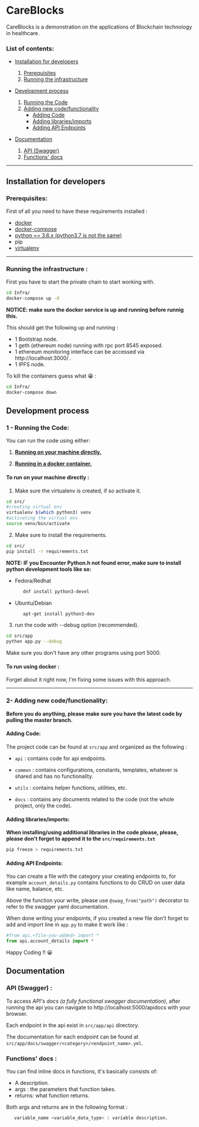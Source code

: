 # CareBlocks

CareBlocks is a demonstration on the applications of Blockchain technology in healthcare.





### List of contents:

- [Installation for developers](https://github.com/blockchain-emr/back#installation-for-developers)
   1. [Prerequisites](https://github.com/blockchain-emr/back#prerequisites)
   2. [Running the infrastructure](https://github.com/blockchain-emr/back#running-the-infrastructure-)

- [Development process](https://github.com/blockchain-emr/back#development-process)
   1. [Running the Code](https://github.com/blockchain-emr/back#1---running-the-code)
   2. [Adding new code/functionality](https://github.com/blockchain-emr/back#2--adding-new-codefunctionality)
      - [Adding Code](https://github.com/blockchain-emr/back#adding-code)
      - [Adding libraries/imports](https://github.com/blockchain-emr/back#adding-librariesimports)
      - [Adding API Endpoints](https://github.com/blockchain-emr/back#adding-api-endpoints)

- [Documentation](https://github.com/blockchain-emr/back#documentation)
  1. [API (Swagger)](https://github.com/blockchain-emr/back#api-swagger-)
  2. [Functions' docs](https://github.com/blockchain-emr/back#functions-docs-)

********

## Installation for developers
### Prerequisites:
First of all you need to have these requirements installed :

- [docker](https://docs.docker.com/install/)
- [docker-compose](https://docs.docker.com/compose/install/)
- [python == 3.6.x (python3.7 is not the same)](https://realpython.com/installing-python/)
- pip
- [virtualenv](https://virtualenv.pypa.io/en/latest/installation/)

****
### Running the infrastructure :

First you have to start the private chain to start working with.

```bash
cd Infra/
docker-compose up -d
```
**NOTICE: make sure the docker service is up and running before runnig this.**

This should get the following up and running :
- 1 Bootstrap node.
- 1 geth (ethereum node) running with rpc port 8545 exposed.
- 1 ethereum monitoring interface can be accessed via http://localhost:3000/ .
- 1 IPFS node.


To kill the containers guess what :grin: :
```bash
cd Infra/
docker-compose down
```

## Development process

### 1 - Running the Code:

You can run the code using either:

1. [**Running on your machine directly.**](https://github.com/blockchain-emr/back/blob/master/README.md#to-run-on-your-machine-directly-)

2. [**Running in a docker container.**](https://github.com/blockchain-emr/back/blob/master/README.md#L62)


#### To run on your machine directly :

1. Make sure the virtualenv is created, if so activate it.
```bash
cd src/
#creating virtual env
virtualenv $(which python3) venv
#activating the virtual env
source venv/bin/activate
```

2. Make sure to install the requirements.
```bash
cd src/
pip install -r requirements.txt
```
**NOTE: IF you Encounter Python.h not found error, make sure to install python development tools like so:**
* Fedora/Redhat
   ```bash
      dnf install python3-devel
   ```
* Ubuntu/Debian
   ```bash
      apt-get install python3-dev
   ```

3. run the code with --debug option (recommended).
```bash
cd src/app
python app.py --debug
```
Make sure you don't have any other programs using port 5000.

#### To run using docker :

Forget about it right now, I'm fixing some issues with this approach.


_______________

### 2- Adding new code/functionality:

**Before you do anything, please make sure you have the latest code by pulling the master branch.**

#### Adding Code:
The project code can be found at ```src/app``` and organized as the following :

- ```api```  : contains code for api endpoints.

- ```common```  : contains configurations, constants, templates, whatever is shared and has no functionality.

- ```utils```  : contains helper functions, utilities, etc.

- ```docs```  : contains any documents related to the code (not the whole project, only the code).


#### Adding libraries/imports:
**When installing/using additional libraries in the code please, please, please don't forget to append it to the ``src/requirements.txt``**
```bash
pip freeze > requirements.txt
```

#### Adding API Endpoints:
You can create a file with the category your creating endpoints to, for example ``account_details.py`` contains functions to do CRUD on user data like name, balance, etc.

Above the function your write, please use ``@swag_from("path")`` decorator to refer to the swagger yaml documentation.

When done writing your endpoints, if you created a new file don't forget to add and import line in ``app.py``  to make it work like :  
```python
#from api.<file-you-added> import *
from api.account_details import *
```


Happy Coding !! :grinning:

## Documentation

### API (Swagger) :

To access _API's docs (a fully functional swagger documentation)_, after running the api you can navigate to http://localhost:5000/apidocs with your browser.


Each endpoint in the api exist in ```src/app/api``` directory.

The documentation for each endpoint can be found at ```src/app/docs/swagger/<category>/<endpoint_name>.yml```.



### Functions' docs :

You can find inline docs in functions, it's basically consists of:

- A description.
- args : the parameters that function takes.
- returns: what function returns.

Both args and returns are in the following format :
```python
   variable_name <variable_data_type> : variable description.
```
